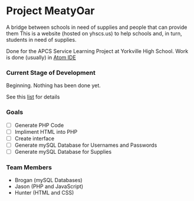 # Project MeatyOar
A bridge between schools in need of supplies and people that can provide them
This is a website (hosted on yhscs.us) to help schools and, in turn, students in need of supplies.

Done for the APCS Service Learning Project at Yorkville High School. Work is done (usually) in [Atom IDE](https://atom.io/)

### Current Stage of Development
Beginning. Nothing has been done yet.

See this [list](/PROGRESS.md) for details

### Goals
- [ ] Generate PHP Code
- [ ] Impliment HTML into PHP
- [ ] Create interface
- [ ] Generate mySQL Database for Usernames and Passwords
- [ ] Generate mySQL Database for Supplies

### Team Members
- Brogan (mySQL Databases)
- Jason (PHP and JavaScript)
- Hunter (HTML and CSS)
